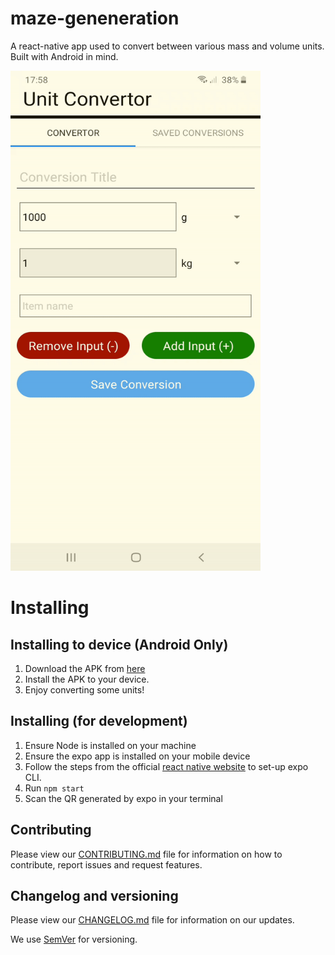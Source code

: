 # maze-geneneration

A react-native app used to convert between various mass and volume units. Built with Android in mind.

<img src=".github/demo.gif" height="800" width="400" >

# Installing

## Installing to device (Android Only)

1. Download the APK from [here](http://ingram.technology/programs/unit-convert/unit-convert.apk)
2. Install the APK to your device.
3. Enjoy converting some units!

## Installing (for development)

1. Ensure Node is installed on your machine
2. Ensure the expo app is installed on your mobile device
3. Follow the steps from the official [react native website](https://reactnative.dev/docs/environment-setup) to set-up expo CLI.
4. Run `npm start`
5. Scan the QR generated by expo in your terminal

## Contributing

Please view our [CONTRIBUTING.md](https://github.com/JRIngram/UnitConvertApp/blob/develop/CONTRIBUTING.md) file for information on how to contribute, report issues and request features.

## Changelog and versioning

Please view our [CHANGELOG.md](https://github.com/JRIngram/UnitConvertApp/blob/develop/CHANGELOG.md) file for information on our updates.

We use [SemVer](http://semver.org/) for versioning.
